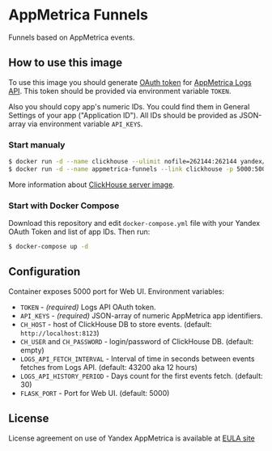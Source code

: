 # AppMetrica Funnels

Funnels based on AppMetrica events.

## How to use this image

To use this image you should generate [OAuth token](https://tech.yandex.com/appmetrica/doc/mobile-api/intro/authorization-docpage/) for [AppMetrica Logs API](https://tech.yandex.com/appmetrica/doc/mobile-api/logs/about-docpage/). This token should be provided via environment variable `TOKEN`.

Also you should copy app's numeric IDs. You could find them in General Settings of your app ("Application ID"). All IDs should be provided as JSON-array via environment variable `API_KEYS`.

### Start manualy
```bash
$ docker run -d --name clickhouse --ulimit nofile=262144:262144 yandex/clickhouse-server
$ docker run -d --name appmetrica-funnels --link clickhouse -p 5000:5000 -e 'CH_HOST=http://clickhouse:8123' -e 'TOKEN=YOUR_OAUTH_TOKEN' -e 'API_KEYS=["YOUR_APP_ID"]' yandex/appmetrica-funnels
```

More information about [ClickHouse server image](https://hud.docker.com/r/yandex/clickhouse-server).

### Start with Docker Compose
Download this repository and edit `docker-compose.yml` file with your Yandex OAuth Token and list of app IDs. Then run:
```bash
$ docker-compose up -d
```

## Configuration

Container exposes 5000 port for Web UI.
Environment variables:
* `TOKEN` - *(required)* Logs API OAuth token.
* `API_KEYS` - *(required)* JSON-array of numeric AppMetrica app identifiers.
* `CH_HOST` - host of ClickHouse DB to store events. (default: `http://localhost:8123`)
* `CH_USER` and `CH_PASSWORD` - login/password of ClickHouse DB. (default: empty)
* `LOGS_API_FETCH_INTERVAL` - Interval of time in seconds between events fetches from Logs API. (default: 43200 aka 12 hours)
* `LOGS_API_HISTORY_PERIOD` - Days count for the first events fetch. (default: 30)
* `FLASK_PORT` - Port for Web UI. (default: 5000)

## License
License agreement on use of Yandex AppMetrica is available at [EULA site][LICENSE]


[LICENSE]: https://yandex.com/legal/metrica_termsofuse/ "Yandex AppMetrica agreement"
